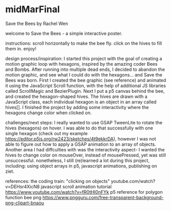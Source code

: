 # midMarFinal
Save the Bees by Rachel Wen

welcome to Save the Bees - a simple interactive poster.

instructions: scroll horizontally to make the bee fly. click on the hives to fill them in. enjoy!

design process/inspiration: I started this project with the goal of creating a motion graphic loop with hexagons, inspired by the amazing coder Bees and Bombs. 
After running into multiple dead ends, I decided to abandon the motion graphic, and see what I could do with the hexagons... and Save the Bees was born. 
First I created the bee graphic (see reference) and animated it using the JavaScript Scroll function, with the help of additional JS libraries called ScrollMagic and BezierPlugin. Next I put a p5 canvas behind the bee, and created the hexagon-shaped hives. The hives are drawn with a JavaScript class, each individual hexagon is an object in an array called hives[].
I finished the project by adding some interactivity where the hexagons change color when clicked on.

challenges/next steps: I really wanted to use GSAP TweenLite to rotate the hives (hexagons) on hover. I was able to do that successfully with one single hexagon (check out my example https://editor.p5js.org/rw2423/sketches/4t9ekkrDA), however I was not able to figure out how to apply a GSAP animation to an array of objects. Another area I had diffculties with was the interactivity aspect- I wanted the hives to change color on mouseOver, instead of mousePressed, yet was still unsuccessful. nonetheless, I still (re)learned a lot during this project, including: using object arrays in p5, javascript animations, publishing on ziet. 

references:
the coding train: "clicking on objects" youtube.com/watch?v=DEHsr4XicN8
javascript scroll animation tutorial https://www.youtube.com/watch?v=fR0tHI0nFYk
p5 reference for polygon function
bee png https://www.pngguru.com/free-transparent-background-png-clipart-bnaou
